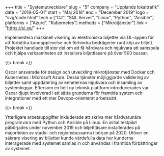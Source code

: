 +++
title = "Systemutvecklare"
slug = "5"
company = "Upplands lokaltrafik"
date = "2018-05-01"
start = "Maj 2018"
end = "December 2019"
logo = "svg/code.html"
tech = ["C#", "SQL Server", "Linux", "Python", "Ansible"]
platforms = ["Azure", "Kubernetes"]
methods = ["Mikrotjänster"]
link = "https://ul.se/"
+++

Implementera maskinell visering av elektroniska biljetter via UL-appen för att förbättra kundupplevelse och förhindra bedrägerier runt köp av biljett.
Projektet handlade till stor del om att få hårdvara och mjukvara att samspela och hjälpa verksamheten att installera biljettläsare på över 500 bussar.

{{< break >}}

Oscar ansvarade för design och utveckling mikrotjänster med Docker och Kubernetes i Microsoft Azure.
Dessa tjänster möjliggjorde validering av biljetter samt uppdatering av enheternas mjukvara och insamling av systemloggar.
Eftersom en helt ny teknisk plattform introducerades var Oscar djupt involverad i att sätta grunderna för framtida system och integrationer med ett mer Devops-orienterat arbetssätt.

{{< break >}}

Ytterligare arbetsuppgifter inkluderade att skriva mer hårdvarunära programvara med Python och Ansible på Linux.
En initial testpilot påbörjades under november 2019 och biljettläsare installerades på majoriteten av stads- och regionsbussarna i början på 2020.
Utöver en säkrare visering av biljetter kunde värdefulla data hur kunderna interagerade med systemet samlas in och användas i framtida förbättringar av systemet.
